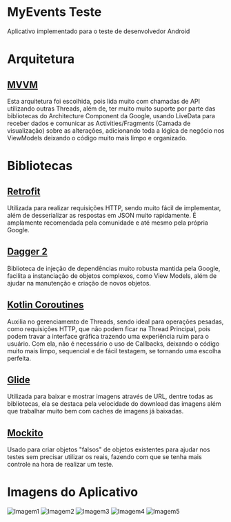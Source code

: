 # MyEvents Teste

Aplicativo implementado para o teste de desenvolvedor Android

# Arquitetura

## <a href="https://en.wikipedia.org/wiki/Model%E2%80%93view%E2%80%93viewmodel">MVVM</a>

Esta arquitetura foi escolhida, pois lida muito com chamadas de API utilizando outras Threads, além de, ter muito muito suporte por parte das bibliotecas do Architecture Component da Google, usando LiveData para receber dados e comunicar as Activities/Fragments (Camada de visualização) sobre as alterações, adicionando toda a lógica de negócio nos ViewModels deixando o código muito mais limpo e organizado.

# Bibliotecas

## <a href="https://square.github.io/retrofit"/>Retrofit</a>

Utilizada para realizar requisições HTTP, sendo muito fácil de implementar, além de desserializar as respostas em JSON muito rapidamente. É amplamente recomendada pela comunidade e até mesmo pela própria Google.

## <a href="https://dagger.dev/dev-guide/android">Dagger 2</a>

Biblioteca de injeção de dependências muito robusta mantida pela Google, facilita a instanciação de objetos complexos, como View Models, além de ajudar na manutenção e criação de novos objetos.

## <a href="https://kotlinlang.org/docs/reference/coroutines-overview.html">Kotlin Coroutines</a>

Auxilia no gerenciamento de Threads, sendo ideal para operações pesadas, como requisições HTTP, que não podem ficar na Thread Principal, pois podem travar a interface gráfica trazendo uma experiência ruim para o usuário. Com ela, não é necessário o uso de Callbacks, deixando o código muito mais limpo, sequencial e de fácil testagem, se tornando uma escolha perfeita.

## <a href="https://github.com/bumptech/glide">Glide</a>

Utilizada para baixar e mostrar imagens através de URL, dentre todas as bibliotecas, ela se destaca pela velocidade do download das imagens além que trabalhar muito bem com caches de imagens já baixadas.

## <a href="https://site.mockito.org/">Mockito</a>

Usado para criar objetos "falsos" de objetos existentes para ajudar nos testes sem precisar utilizar os reais, fazendo com que se tenha mais controle na hora de realizar um teste.

# Imagens do Aplicativo
![Imagem1](https://github.com/vicentec12/MyEvents/blob/master/app/src/main/assets/img1.jpg)
![Imagem2](https://github.com/vicentec12/MyEvents/blob/master/app/src/main/assets/img2.jpg)
![Imagem3](https://github.com/vicentec12/MyEvents/blob/master/app/src/main/assets/img3.jpg)
![Imagem4](https://github.com/vicentec12/MyEvents/blob/master/app/src/main/assets/img4.jpg)
![Imagem5](https://github.com/vicentec12/MyEvents/blob/master/app/src/main/assets/img5.jpg)
